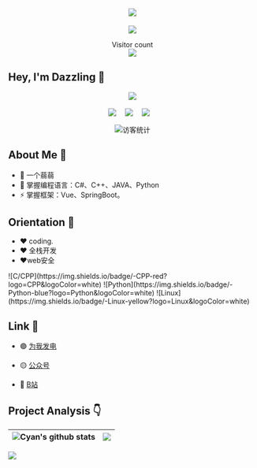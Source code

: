 <!-- 动态打字效果 -->
<h1 align="center">
  <a href="www.atong.run">
    <img src="https://readme-typing-svg.herokuapp.com/?lines=Hello%2C%20World!;这里是Dazzling的主页!&center=true&size=27">
  </a>
</h1>



<!-- 贪吃蛇代码贡献图 -->
<div align="center"><img src="https://tong-1306822294.cos.ap-beijing.myqcloud.com/tong/picture/202212222311275.svg" /></div>

  <p align="center">
    Visitor count<br><img src="https://profile-counter.glitch.me/misdazzling/count.svg" />
</p>




## Hey, I'm Dazzling 🙋
<!-- 敲代码的图片 -->
<div align="center" ><img order-radius="100px" src="https://tong-1306822294.cos.ap-beijing.myqcloud.com/tong/picture/202212222312468.gif"/></div>
<br>

<!-- 个人资料徽标 -->

<div align="center">
  <a href="https://blog.misdazzling.cn/"><img src="https://img.shields.io/badge/website-%E4%B8%AA%E4%BA%BA%E7%BD%91%E7%AB%99-blue"></a>&emsp;
  <a href="https://blog.csdn.net/weixin_45871830?spm=1000.2115.3001.5343"><img src="https://img.shields.io/badge/CSDN-%E5%8D%9A%E5%AE%A2-c32136"></a>&emsp;
  <a href="https://space.bilibili.com/475716635?spm_id_from=333.999.0.0"><img src="https://img.shields.io/badge/bilibili-B%E7%AB%99-ff69b4"></a>&emsp;

<!-- 访客数统计徽标 -->
  <img src="https://visitor-badge.glitch.me/badge?page_id=misdazzling" alt="访客统计" /></div>


## About Me :raised_hands:

- 🔭 一个蒻蒻
- 🤔 掌握编程语言：C#、C++、JAVA、Python
- ⚡ 掌握框架：Vue、SpringBoot。 

</p>

## Orientation :dart:

- :heart: coding. 
- :heart: 全栈开发
- :heart:web安全

<p>
![C/CPP](https://img.shields.io/badge/-CPP-red?logo=CPP&logoColor=white)
![Python](https://img.shields.io/badge/-Python-blue?logo=Python&logoColor=white)
![Linux](https://img.shields.io/badge/-Linux-yellow?logo=Linux&logoColor=white)
         

</p>


## Link 🔗


- 🟣 [为我发电](https://afdian.net/a/dazzling)

- 🟡 [公众号](https://open.weixin.qq.com/qr/code?username=gh_7bbcce86ad5a)

- 🔴 [B站](https://space.bilibili.com/475716635?spm_id_from=333.999.0.0)

  



## Project Analysis :point_down:

| <img align="center" src="https://github-readme-stats.vercel.app/api?username=misdazzling&show_icons=true&include_all_commits=true&theme=buefy&hide_border=true" alt="Cyan's github stats" /> | <img align="center" src="https://github-readme-stats.vercel.app/api/top-langs/?username=misdazzling&layout=compact&theme=buefy&hide_border=true" /> |
| ------------------------------------------------------------ | ------------------------------------------------------------ |

![](https://github-profile-trophy.vercel.app/?username=misdazzling&theme=flat&column=7&margin-w=10)

